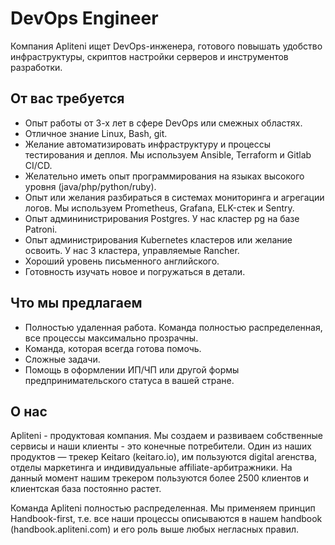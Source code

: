 # DevOps Engineer 

Компания Apliteni ищет DevOps-инженера, готового повышать удобство инфраструктуры, скриптов настройки серверов и инструментов разработки.  

## От вас требуется

* Опыт работы от 3-х лет в сфере DevOps или смежных областях.
* Отличное знание Linux, Bash, git.
* Желание автоматизировать инфраструктуру и процессы тестирования и деплоя. Мы используем Ansible, Terraform и Gitlab CI/CD.
* Желательно иметь опыт программирования на языках высокого уровня (java/php/python/ruby).
* Опыт или желания разбираться в системах мониторинга и агрегации логов. Мы используем Prometheus, Grafana, ELK-стек и Sentry.
* Опыт админинистрирования Postgres. У нас кластер pg на базе Patroni.
* Опыт администрирования Kubernetes кластеров или желание освоить. У нас 3 кластера, управляемые Rancher.
* Хороший уровень письменного английского. 
* Готовность изучать новое и погружаться в детали.

## Что мы предлагаем
* Полностью удаленная работа. Команда полностью распределенная, все процессы максимально прозрачны.
* Команда, которая всегда готова помочь.
* Сложные задачи.
* Помощь в оформлении ИП/ЧП или другой формы предпринимательского статуса в вашей стране. 

## О нас

Apliteni - продуктовая компания. Мы создаем и развиваем собственные сервисы и наши клиенты - это конечные потребители. Один из наших продуктов — трекер Keitaro (keitaro.io), им пользуются digital агенства, отделы маркетинга и индивидуальные affiliate-арбитражники. На данный момент нашим трекером пользуются более 2500 клиентов и клиентская база постоянно растет. 

Команда Apliteni полностью распределенная. Мы применяем принцип Handbook-first, т.е. все наши процессы описываются в нашем handbook (handbook.apliteni.com) и его роль выше любых негласных правил. 
